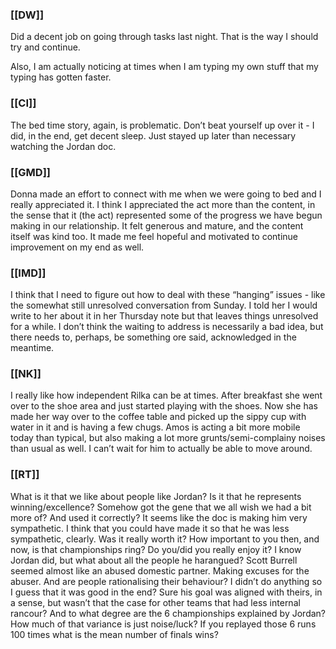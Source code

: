 ### [[DW]]
Did a decent job on going through tasks last night. That is the way I should try and continue.

Also, I am actually noticing at times when I am typing my own stuff that my typing has gotten faster.

### [[CI]]
The bed time story, again, is problematic. Don’t beat yourself up over it - I did, in the end, get decent sleep. Just stayed up later than necessary watching the Jordan doc.

### [[GMD]]
Donna made an effort to connect with me when we were going to bed and I really appreciated it. I think I appreciated the act more than the content, in the sense that it (the act) represented some of the progress we have begun making in our relationship. It felt generous and mature, and the content itself was kind too. It made me feel hopeful and motivated to continue improvement on my end as well.

### [[IMD]]
I think that I need to figure out how to deal with these “hanging” issues - like the somewhat still unresolved conversation from Sunday. I told her I would write to her about it in her Thursday note but that leaves things unresolved for a while. I don’t think the waiting to address is necessarily a bad idea, but there needs to, perhaps, be something ore said, acknowledged in the meantime.

### [[NK]]
I really like how independent Rilka can be at times. After breakfast she went over to the shoe area and just started playing with the shoes. Now she has made her way over to the coffee table and picked up the sippy cup with water in it and is having a few chugs. Amos is acting a bit more mobile today than typical, but also making a lot more grunts/semi-complainy noises than usual as well. I can’t wait for him to actually be able to move around.

### [[RT]]
What is it that we like about people like Jordan? Is it that he represents winning/excellence? Somehow got the gene that we all wish we had a bit more of? And used it correctly? It seems like the doc is making him very sympathetic. I think that you could have made it so that he was less sympathetic, clearly. Was it really worth it? How important to you then, and now, is that championships ring? Do you/did you really enjoy it? I know Jordan did, but what about all the people he harangued? Scott Burrell seemed almost like an abused domestic partner. Making excuses for the abuser.  And are people rationalising their behaviour? I didn’t do anything so I guess that it was good in the end? Sure his goal was aligned with theirs, in a sense, but wasn’t that the case for other teams that had less internal rancour? And to what degree are the 6 championships explained by Jordan? How much of that variance is just noise/luck? If you replayed those 6 runs 100 times what is the mean number of finals wins?
